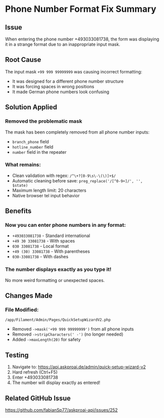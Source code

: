 # Phone Number Format Fix Summary

## Issue
When entering the phone number +493033081738, the form was displaying it in a strange format due to an inappropriate input mask.

## Root Cause
The input mask `+99 999 99999999` was causing incorrect formatting:
- It was designed for a different phone number structure
- It was forcing spaces in wrong positions
- It made German phone numbers look confusing

## Solution Applied

### Removed the problematic mask
The mask has been completely removed from all phone number inputs:
- `branch_phone` field
- `hotline_number` field  
- `number` field in the repeater

### What remains:
- Clean validation with regex: `/^\+?[0-9\s\-\(\)]+$/`
- Automatic cleaning before save: `preg_replace('/[^0-9+]/', '', $state)`
- Maximum length limit: 20 characters
- Native browser tel input behavior

## Benefits

### Now you can enter phone numbers in any format:
- `+493033081738` - Standard international
- `+49 30 33081738` - With spaces
- `030 33081738` - Local format
- `+49 (30) 33081738` - With parentheses
- `030-33081738` - With dashes

### The number displays exactly as you type it!
No more weird formatting or unexpected spaces.

## Changes Made

### File Modified:
`/app/Filament/Admin/Pages/QuickSetupWizardV2.php`
- Removed `->mask('+99 999 99999999')` from all phone inputs
- Removed `->stripCharacters(' -')` (no longer needed)
- Added `->maxLength(20)` for safety

## Testing
1. Navigate to: https://api.askproai.de/admin/quick-setup-wizard-v2
2. Hard refresh (Ctrl+F5)
3. Enter +493033081738
4. The number will display exactly as entered!

## Related GitHub Issue
https://github.com/fabianSp77/askproai-api/issues/252